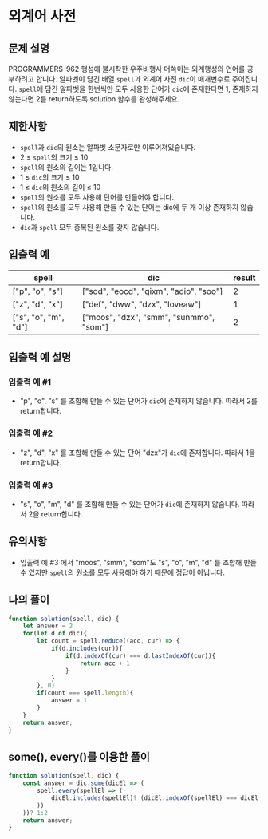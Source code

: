 # 외계어 사전

## 문제 설명
PROGRAMMERS-962 행성에 불시착한 우주비행사 머쓱이는 외계행성의 언어를 공부하려고 합니다. 알파벳이 담긴 배열 `spell`과 외계어 사전 `dic`이 매개변수로 주어집니다. `spell`에 담긴 알파벳을 한번씩만 모두 사용한 단어가 `dic`에 존재한다면 1, 존재하지 않는다면 2를 return하도록 solution 함수를 완성해주세요.

## 제한사항
- `spell`과 `dic`의 원소는 알파벳 소문자로만 이루어져있습니다.
- 2 ≤ `spell`의 크기 ≤ 10
- `spell`의 원소의 길이는 1입니다.
- 1 ≤ `dic`의 크기 ≤ 10
- 1 ≤ `dic`의 원소의 길이 ≤ 10
- `spell`의 원소를 모두 사용해 단어를 만들어야 합니다.
- `spell`의 원소를 모두 사용해 만들 수 있는 단어는 dic에 두 개 이상 존재하지 않습니다.
- `dic`과 `spell` 모두 중복된 원소를 갖지 않습니다.

## 입출력 예
|spell|dic|result|
|-----|-----|-----|
|["p", "o", "s"]|["sod", "eocd", "qixm", "adio", "soo"]|2|
|["z", "d", "x"]|["def", "dww", "dzx", "loveaw"]|1|
|["s", "o", "m", "d"]|["moos", "dzx", "smm", "sunmmo", "som"]|2|

## 입출력 예 설명

### 입출력 예 #1
- "p", "o", "s" 를 조합해 만들 수 있는 단어가 `dic`에 존재하지 않습니다. 따라서 2를 return합니다.

### 입출력 예 #2
- "z", "d", "x" 를 조합해 만들 수 있는 단어 "dzx"가 `dic`에 존재합니다. 따라서 1을 return합니다.

### 입출력 예 #3
- "s", "o", "m", "d" 를 조합해 만들 수 있는 단어가 `dic`에 존재하지 않습니다. 따라서 2을 return합니다.

## 유의사항
- 입출력 예 #3 에서 "moos", "smm", "som"도 "s", "o", "m", "d" 를 조합해 만들 수 있지만 `spell`의 원소를 모두 사용해야 하기 때문에 정답이 아닙니다.

## 나의 풀이
```js
function solution(spell, dic) {
    let answer = 2
    for(let d of dic){
        let count = spell.reduce((acc, cur) => {
            if(d.includes(cur)){
                if(d.indexOf(cur) === d.lastIndexOf(cur)){
                    return acc + 1
                }
            }
        }, 0)
        if(count === spell.length){
            answer = 1
        }
    }
    return answer;
}
```
## some(), every()를 이용한 풀이
```js
function solution(spell, dic) {
    const answer = dic.some(dicEl => (
        spell.every(spellEl => (
            dicEl.includes(spellEl)? (dicEl.indexOf(spellEl) === dicEl.lastIndexOf(spellEl)):false 
        ))
    ))? 1:2
    return answer;
}
```

